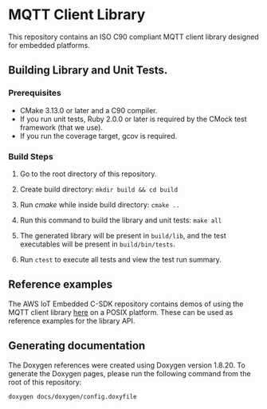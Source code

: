 # MQTT Client Library

This repository contains an ISO C90 compliant MQTT client library designed for embedded platforms.

## Building Library and Unit Tests.

### Prerequisites

- CMake 3.13.0 or later and a C90 compiler.
- If you run unit tests, Ruby 2.0.0 or later is required by the CMock test framework (that we use).
- If you run the coverage target, gcov is required.

### Build Steps

1. Go to the root directory of this repository.

1. Create build directory: `mkdir build && cd build`

1. Run *cmake* while inside build directory: `cmake .. `

1. Run this command to build the library and unit tests: `make all`

1. The generated library will be present in `build/lib`, and the test executables will be present in `build/bin/tests`.

1. Run `ctest` to execute all tests and view the test run summary.

## Reference examples

The AWS IoT Embedded C-SDK repository contains demos of using the MQTT client library [here](https://github.com/aws/aws-iot-device-sdk-embedded-C/tree/development/demos/mqtt) on a POSIX platform. These can be used as reference examples for the library API.

## Generating documentation

The Doxygen references were created using Doxygen version 1.8.20. To generate the
Doxygen pages, please run the following command from the root of this repository:

```shell
doxygen docs/doxygen/config.doxyfile
```
